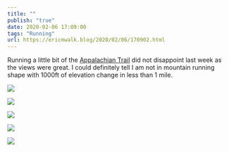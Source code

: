 ```yaml
---
title: ""
publish: "true"
date: 2020-02-06 17:09:00
tags: "Running"
url: https://ericmwalk.blog/2020/02/06/170902.html
---
```


Running a little bit of the [Appalachian Trail](https://www.strava.com/activities/3052346475) did not disappoint last week as the views were great. I could definitely tell I am not in mountain running shape with 1000ft of elevation change in less than 1 mile.

![](https://ericmwalk.blog/uploads/2022/b7a7d7983a.jpg)

![](https://ericmwalk.blog/uploads/2022/db9d7d827e.jpg)

![](https://ericmwalk.blog/uploads/2022/3822a6fc62.jpg)

![](https://ericmwalk.blog/uploads/2022/c792ebd2c1.jpg)

![](https://ericmwalk.blog/uploads/2022/76410b341e.jpg)
